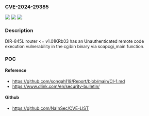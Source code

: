 ### [CVE-2024-29385](https://cve.mitre.org/cgi-bin/cvename.cgi?name=CVE-2024-29385)
![](https://img.shields.io/static/v1?label=Product&message=n%2Fa&color=blue)
![](https://img.shields.io/static/v1?label=Version&message=n%2Fa&color=blue)
![](https://img.shields.io/static/v1?label=Vulnerability&message=n%2Fa&color=brighgreen)

### Description

DIR-845L router <= v1.01KRb03 has an Unauthenticated remote code execution vulnerability in the cgibin binary via soapcgi_main function.

### POC

#### Reference
- https://github.com/songah119/Report/blob/main/CI-1.md
- https://www.dlink.com/en/security-bulletin/

#### Github
- https://github.com/NaInSec/CVE-LIST


